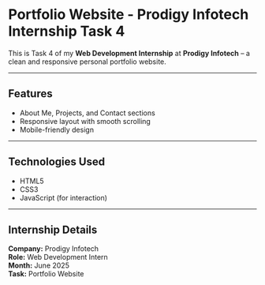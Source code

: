 # Portfolio Website - Prodigy Infotech Internship Task 4

This is Task 4 of my **Web Development Internship** at **Prodigy Infotech** – a clean and responsive personal portfolio website.

---

## Features

- About Me, Projects, and Contact sections
- Responsive layout with smooth scrolling
- Mobile-friendly design

---

## Technologies Used

- HTML5
- CSS3
- JavaScript (for interaction)

---

## Internship Details

**Company:** Prodigy Infotech  
**Role:** Web Development Intern  
**Month:** June 2025  
**Task:** Portfolio Website  
